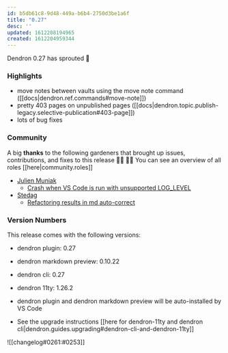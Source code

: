 ```yaml
---
id: b5db61c8-9d48-449a-b6b4-2750d3be1a6f
title: "0.27"
desc: ''
updated: 1612208194965
created: 1612204959344
---
```

Dendron 0.27 has sprouted 🌱

### Highlights

- move notes between vaults using the move note command ([[docs|dendron.ref.commands#move-note]])
- pretty 403 pages on unpublished pages ([[docs|dendron.topic.publish-legacy.selective-publication#403-page]])
- lots of bug fixes

### Community

A big **thanks** to the following gardeners that brought up issues, contributions, and fixes to this release :man_farmer: :woman_farmer: 
You can see an overview of all roles [[here|community.roles]]

- [Julien Muniak](https://github.com/Darune)
  - [Crash when VS Code is run with unsupported LOG_LEVEL](https://github.com/dendronhq/dendron/issues/466)
- [Stedag](https://github.com/Stedag)
  - [Refactoring results in md auto-correct](https://github.com/dendronhq/dendron/issues/467)

### Version Numbers

This release comes with the following versions:

- dendron plugin: 0.27

- dendron markdown preview: 0.10.22

- dendron cli: 0.27

- dendron 11ty: 1.26.2

- dendron plugin and dendron markdown preview will be auto-installed by VS Code

- See the upgrade instructions [[here for dendron-11ty and dendron cli|dendron.guides.upgrading#dendron-cli-and-dendron-11ty]]

![[changelog#0261:#0253]]

